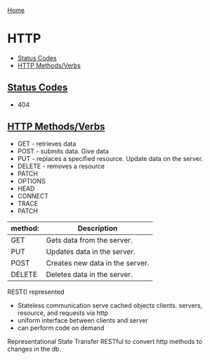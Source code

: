 <!--
 * This file is part of RS Cheat Sheets.
 *
 * RS Cheat Sheets is free software: you can redistribute it and/or modify
 * it under the terms of the GNU General Public License as published by
 * the Free Software Foundation, either version 3 of the License, or
 * (at your option) any later version.
 *
 * RS Cheat Sheets is distributed in the hope that it will be useful,
 * but WITHOUT ANY WARRANTY; without even the implied warranty of
 * MERCHANTABILITY or FITNESS FOR A PARTICULAR PURPOSE.  See the
 * GNU General Public License for more details.
 *
 * You should have received a copy of the GNU General Public License
 * along with RS Cheat Sheets. If not, see <https://www.gnu.org/licenses/>.
 */
-->

[Home](../README.md)

# HTTP

<!-- TOC -->

- [Status Codes](#status-codes)
- [HTTP Methods/Verbs](#http-methodsverbs)

<!-- /TOC -->

## [Status Codes](#http)
- 404

## [HTTP Methods/Verbs](#http)
- GET - retrieves data
- POST - submits data. Give data
- PUT - replaces a specified resource. Update data on the server.
- DELETE - removes a resource
- PATCH
- OPTIONS
- HEAD
- CONNECT
- TRACE
- PATCH

| method: | Description                     |
|---------|---------------------------------|
| GET     | Gets data from the server.      |
| PUT     | Updates data in the server.     |
| POST    | Creates new data in the server. |
| DELETE  | Deletes data in the server.     |


REST() represented 
  - Stateless communication
  serve cached objects
  clients. servers, resource, and requests via http
  - uniform interface between clients and server
  - can perform code on demand

Representational State Transfer
RESTful to convert http methods to changes in the db.